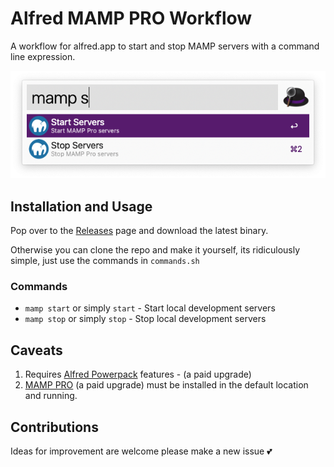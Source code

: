# Alfred MAMP PRO Workflow

A workflow for alfred.app to start and stop MAMP servers with a command line expression. 

![Screenshot of Alfred window with "mamp s" type into it](images/alfred-start-stop.png)

## Installation and Usage

Pop over to the [Releases](https://github.com/miclgael/alfred-mamp-workflow/releases) page and download the latest binary.

Otherwise you can clone the repo and make it yourself, its ridiculously simple, just use the commands in `commands.sh`

### Commands

- `mamp start` or simply `start` - Start local development servers
- `mamp stop` or simply `stop` - Stop local development servers

## Caveats

1. Requires [Alfred Powerpack](https://www.alfredapp.com/powerpack/) features - (a paid upgrade)
2. [MAMP PRO](https://www.mamp.info/en/store/) (a paid upgrade) must be installed in the default location and running.

## Contributions

Ideas for improvement are welcome please make a new issue 💕
